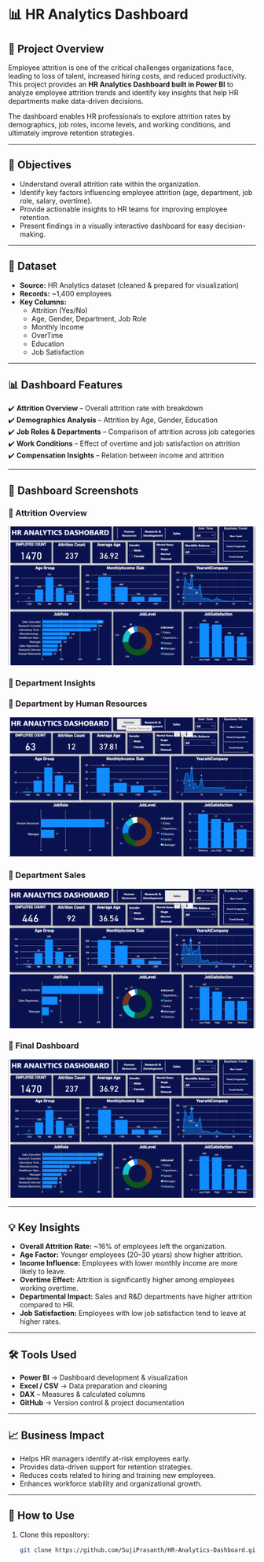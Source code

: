 # 📊 HR Analytics Dashboard

## 📌 Project Overview
Employee attrition is one of the critical challenges organizations face, leading to loss of talent, increased hiring costs, and reduced productivity.  
This project provides an **HR Analytics Dashboard built in Power BI** to analyze employee attrition trends and identify key insights that help HR departments make data-driven decisions.

The dashboard enables HR professionals to explore attrition rates by demographics, job roles, income levels, and working conditions, and ultimately improve retention strategies.

---

## 🎯 Objectives
- Understand overall attrition rate within the organization.  
- Identify key factors influencing employee attrition (age, department, job role, salary, overtime).  
- Provide actionable insights to HR teams for improving employee retention.  
- Present findings in a visually interactive dashboard for easy decision-making.  

---

## 📂 Dataset
- **Source:** HR Analytics dataset (cleaned & prepared for visualization)  
- **Records:** ~1,400 employees  
- **Key Columns:**  
  - Attrition (Yes/No)  
  - Age, Gender, Department, Job Role  
  - Monthly Income  
  - OverTime  
  - Education  
  - Job Satisfaction  

---

## 📊 Dashboard Features
✔️ **Attrition Overview** – Overall attrition rate with breakdown  
✔️ **Demographics Analysis** – Attrition by Age, Gender, Education  
✔️ **Job Roles & Departments** – Comparison of attrition across job categories  
✔️ **Work Conditions** – Effect of overtime and job satisfaction on attrition  
✔️ **Compensation Insights** – Relation between income and attrition  

---
  
## 📸 Dashboard Screenshots  

### 🔹 Attrition Overview  
![Attrition Overview](Images/Dashboard_Overview.png)  

### 🔹 Department Insights  
### 🔹 Department by Human Resources
![Department by Human Resources Insights](Images/Department_HumanResources.png) 

### 🔹 Department Sales
![Department by Sales Insights](Images/Department_Sales.png)

### 🔹 Final Dashboard  
![Final Dashboard](Images/Dashboard_Overview.png)  


---

## 💡 Key Insights
- **Overall Attrition Rate:** ~16% of employees left the organization.  
- **Age Factor:** Younger employees (20–30 years) show higher attrition.  
- **Income Influence:** Employees with lower monthly income are more likely to leave.  
- **Overtime Effect:** Attrition is significantly higher among employees working overtime.  
- **Departmental Impact:** Sales and R&D departments have higher attrition compared to HR.  
- **Job Satisfaction:** Employees with low job satisfaction tend to leave at higher rates.  

---

## 🛠️ Tools Used
- **Power BI** → Dashboard development & visualization  
- **Excel / CSV** → Data preparation and cleaning
- **DAX** – Measures & calculated columns    
- **GitHub** → Version control & project documentation  

---

## 📈 Business Impact
- Helps HR managers identify at-risk employees early.  
- Provides data-driven support for retention strategies.  
- Reduces costs related to hiring and training new employees.  
- Enhances workforce stability and organizational growth.  

---

## 🚀 How to Use
1. Clone this repository:
   ```bash
   git clone https://github.com/SujiPrasanth/HR-Analytics-Dashboard.git
